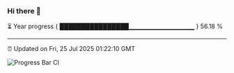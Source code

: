 ### Hi there 👋

⏳ Year progress { ████████████████▁▁▁▁▁▁▁▁▁▁▁▁▁▁ } 56.18 %

---

⏰ Updated on Fri, 25 Jul 2025 01:22:10 GMT

![Progress Bar CI](https://github.com/liununu/liununu/workflows/Progress%20Bar%20CI/badge.svg)
